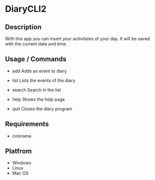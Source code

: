 # DiaryCLI2

## Description
With this app you can insert your activitates of your day.
It will be saved with the current date and time.

## Usage / Commands
- add
  Adds an event to diary
  
- list
  Lists the events of the diary
  
- search
  Search in the list
  
- help
  Shows the help page
  
- quit
  Closes the diary program

## Requirements
- colorama

## Platfrom
- Windows
- Linux
- Mac OS
